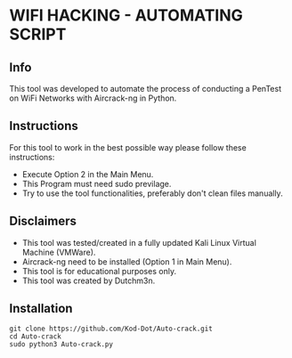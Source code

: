 # WIFI HACKING - AUTOMATING SCRIPT

## Info

This tool was developed to automate the process of conducting
a PenTest on WiFi Networks with Aircrack-ng in Python.


## Instructions

For this tool to work in the best possible way
please follow these instructions:
- Execute Option 2 in the Main Menu.
- This Program must need sudo previlage.
- Try to use the tool functionalities, 
  preferably don't clean files manually.


## Disclaimers

- This tool was tested/created in a fully updated Kali Linux
  Virtual Machine (VMWare).
- Aircrack-ng need to be installed (Option 1 in Main Menu).
- This tool is for educational purposes only.
- This tool was created by Dutchm3n.

## Installation

```
git clone https://github.com/Kod-Dot/Auto-crack.git
cd Auto-crack
sudo python3 Auto-crack.py
```

